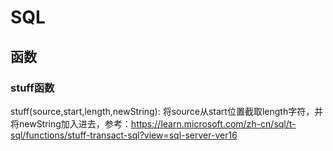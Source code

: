 # SQL
## 函数
 ### stuff函数
 stuff(source,start,length,newString): 将source从start位置截取length字符，并将newString加入进去，参考：https://learn.microsoft.com/zh-cn/sql/t-sql/functions/stuff-transact-sql?view=sql-server-ver16